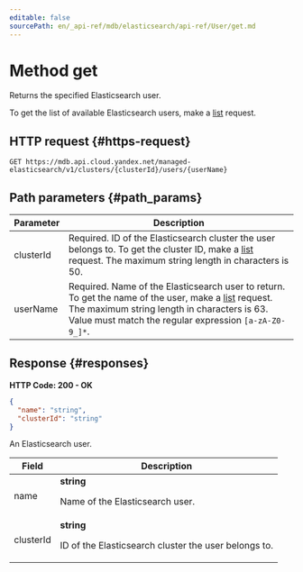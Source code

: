 ```yaml
---
editable: false
sourcePath: en/_api-ref/mdb/elasticsearch/api-ref/User/get.md
---
```


# Method get
Returns the specified Elasticsearch user.
 
To get the list of available Elasticsearch users, make a [list](/docs/managed-elasticsearch/api-ref/User/list) request.
 
## HTTP request {#https-request}
```
GET https://mdb.api.cloud.yandex.net/managed-elasticsearch/v1/clusters/{clusterId}/users/{userName}
```
 
## Path parameters {#path_params}
 
Parameter | Description
--- | ---
clusterId | Required. ID of the Elasticsearch cluster the user belongs to.  To get the cluster ID, make a [list](/docs/managed-elasticsearch/api-ref/Cluster/list) request.  The maximum string length in characters is 50.
userName | Required. Name of the Elasticsearch user to return.  To get the name of the user, make a [list](/docs/managed-elasticsearch/api-ref/User/list) request.  The maximum string length in characters is 63. Value must match the regular expression `` [a-zA-Z0-9_]* ``.
 
## Response {#responses}
**HTTP Code: 200 - OK**

```json 
{
  "name": "string",
  "clusterId": "string"
}
```
An Elasticsearch user.
 
Field | Description
--- | ---
name | **string**<br><p>Name of the Elasticsearch user.</p> 
clusterId | **string**<br><p>ID of the Elasticsearch cluster the user belongs to.</p> 